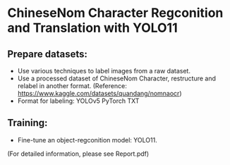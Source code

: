 # ChineseNom Character Regconition and Translation with YOLO11

## Prepare datasets:
- Use various techniques to label images from a raw dataset.
- Use a processed dataset of ChineseNom Character, restructure and relabel in another format. (Reference: https://www.kaggle.com/datasets/quandang/nomnaocr)
- Format for labeling: YOLOv5 PyTorch TXT

## Training:
- Fine-tune an object-regconition model: YOLO11.

(For detailed information, please see Report.pdf)
